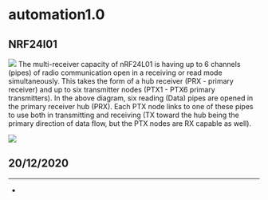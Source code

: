 # automation1.0
## NRF24l01

![](https://www.electronicwings.com/public/images/user_images/images/Arduino/nRF24L01/Frequency%20Channel.png)
The multi-receiver capacity of nRF24L01 is having up to 6 channels (pipes) of radio communication open in a receiving or read mode simultaneously. This takes the form of a hub receiver (PRX - primary receiver) and up to six transmitter nodes (PTX1 - PTX6 primary transmitters). In the above diagram, six reading (Data) pipes are opened in the primary receiver hub (PRX). Each PTX node links to one of these pipes to use both in transmitting and receiving (TX toward the hub being the primary direction of data flow, but the PTX nodes are RX capable as well).

![](https://how2electronics.com/wp-content/uploads/2019/04/NRF24L01-Working-Principles-of-Channels-and-Addresses.png)


## 20/12/2020
-----------

- 
